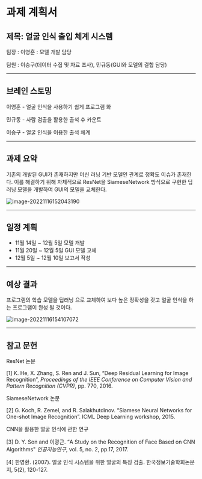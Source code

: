 # 과제 계획서

## 제목: 얼굴 인식 출입 체계 시스템

팀장 : 이영훈 : 모델 개발 담당

팀원 : 이승구(데이터 수집 및 자료 조사), 민규동(GUI와 모델의 결합 담당)

---

## 브레인 스토밍

이영훈 - 얼굴 인식을 사용하기 쉽게 프로그램 화

민규동 - 사람 검출을 활용한 출석 수 카운트

이승구 - 얼굴 인식을 이용한 출석 체계

---

## 과제 요약

기존의 개발된 GUI가 존재하지만 머신 러닝 기반 모델인 관계로 정확도 이슈가 존재한다. 이를 해결하기 위해 자체적으로 ResNet을 SiameseNetwork 방식으로 구현한 딥러닝 모델을 개발하여 GUI의 모델을 교체한다.

![image-20221116152043190](../images/README/image-20221116152043190.png)

---

## 일정 계획

* 11월 14일 ~ 12월 5일 모델 개발 
* 11월 20일 ~ 12월 5일 GUI 모델 교체 
* 12월 5일 ~ 12월 10일 보고서 작성

---

## 예상 결과

프로그램의 학습 모델을 딥러닝 으로 교체하여 보다 높은 정확성을 갖고 얼굴 인식을 하는 프로그램이 완성 될 것이다.

![image-20221116154107072](../images/README/image-20221116154107072.png)

---

## 참고 문헌

ResNet 논문 

[1] K. He, X. Zhang, S. Ren and J. Sun, “Deep Residual Learning for Image Recognition”, *Proceedings of the IEEE Conference on Computer Vision and Pattern Recognition (CVPR)*, pp. 770,  2016.

SiameseNetwork 논문

[2] G. Koch, R. Zemel, and R. Salakhutdinov. “Siamese Neural Networks for One-shot Image Recognition”. ICML Deep Learning workshop, 2015.

CNN을 활용한 얼굴 인식에 관한 연구

[3] D. Y. Son and 이광근. “A Study on the Recognition of Face Based on CNN Algorithms" *인공지능연구*, vol. 5, no. 2, pp.17, 2017.

[4] 한영환. (2007). 얼굴 인식 시스템을 위한 얼굴의 특징 검출. 한국정보기술학회논문지, 5(2), 120-127.
